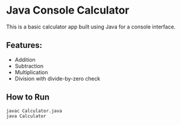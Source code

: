 # Java Console Calculator

This is a basic calculator app built using Java for a console interface.

## Features:
- Addition
- Subtraction
- Multiplication
- Division with divide-by-zero check

## How to Run

```bash
javac Calculator.java
java Calculator
